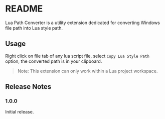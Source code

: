 # README

Lua Path Converter is a utility extension dedicated for converting Windows file path into Lua style path.

## Usage

Right click on file tab of any lua script file, select `Copy Lua Style Path` option, the converted path is in your clipboard.

> Note: This extension can only work within a Lua project workspace.

## Release Notes

### 1.0.0

Initial release.
